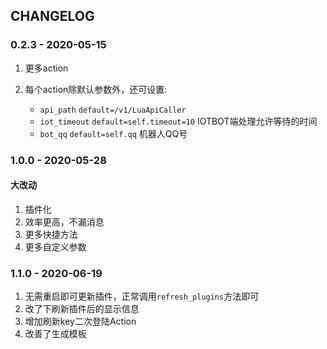 ## CHANGELOG

### 0.2.3 - 2020-05-15

1. 更多action

2. 每个action除默认参数外，还可设置:
	- `api_path` `default=/v1/LuaApiCaller`
	- `iot_timeout`  `default=self.timeout=10` IOTBOT端处理允许等待的时间
    - `bot_qq`  `default=self.qq` 机器人QQ号

### 1.0.0 - 2020-05-28

#### 大改动
1. 插件化
2. 效率更高，不漏消息
3. 更多快捷方法
4. 更多自定义参数

### 1.1.0 - 2020-06-19
1. 无需重启即可更新插件，正常调用`refresh_plugins`方法即可
2. 改了下刷新插件后的显示信息
3. 增加刷新key二次登陆Action
4. 改善了生成模板
